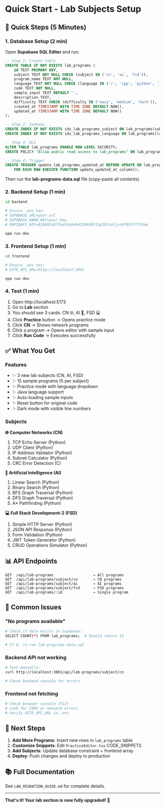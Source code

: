 # Quick Start - Lab Subjects Setup

## 🚀 Quick Steps (5 Minutes)

### 1. Database Setup (2 min)

Open **Supabase SQL Editor** and run:

```sql
-- Step 1: Create table
CREATE TABLE IF NOT EXISTS lab_programs (
    id TEXT PRIMARY KEY,
    subject TEXT NOT NULL CHECK (subject IN ('cn', 'ai', 'fsd')),
    program_name TEXT NOT NULL,
    language TEXT NOT NULL CHECK (language IN ('c', 'cpp', 'python', 'java')),
    code TEXT NOT NULL,
    sample_input TEXT DEFAULT '',
    description TEXT,
    difficulty TEXT CHECK (difficulty IN ('easy', 'medium', 'hard')),
    created_at TIMESTAMP WITH TIME ZONE DEFAULT NOW(),
    updated_at TIMESTAMP WITH TIME ZONE DEFAULT NOW()
);

-- Step 2: Indexes
CREATE INDEX IF NOT EXISTS idx_lab_programs_subject ON lab_programs(subject);
CREATE INDEX IF NOT EXISTS idx_lab_programs_language ON lab_programs(language);

-- Step 3: RLS
ALTER TABLE lab_programs ENABLE ROW LEVEL SECURITY;
CREATE POLICY "Allow public read access to lab_programs" ON lab_programs FOR SELECT USING (true);

-- Step 4: Trigger
CREATE TRIGGER update_lab_programs_updated_at BEFORE UPDATE ON lab_programs
    FOR EACH ROW EXECUTE FUNCTION update_updated_at_column();
```

Then run the **lab-programs-data.sql** file (copy-paste all contents).

### 2. Backend Setup (1 min)

```bash
cd backend

# Ensure .env has:
# SUPABASE_URL=your_url
# SUPABASE_ANON_KEY=your_key
# RAPIDAPI_KEY=62b692a97fmsh5e9e543204d9f15p191cafjsn97653ff7f4ae

npm run dev
```

### 3. Frontend Setup (1 min)

```bash
cd frontend

# Ensure .env has:
# VITE_API_URL=http://localhost:3001

npm run dev
```

### 4. Test (1 min)

1. Open http://localhost:5173
2. Go to **Lab** section
3. You should see 3 cards: CN 🌐, AI 🤖, FSD 💻
4. Click **Practice** button → Opens practice mode
5. Click **CN** → Shows network programs
6. Click a program → Opens editor with sample input
7. Click **Run Code** → Executes successfully

## ✅ What You Get

### Features
- ✨ 3 new lab subjects (CN, AI, FSD)
- ✨ 15 sample programs (5 per subject)
- ✨ Practice mode with language dropdown
- ✨ Java language support
- ✨ Auto-loading sample inputs
- ✨ Reset button for original code
- ✨ Dark mode with visible line numbers

### Subjects

**🌐 Computer Networks (CN)**
1. TCP Echo Server (Python)
2. UDP Client (Python)
3. IP Address Validator (Python)
4. Subnet Calculator (Python)
5. CRC Error Detection (C)

**🤖 Artificial Intelligence (AI)**
1. Linear Search (Python)
2. Binary Search (Python)
3. BFS Graph Traversal (Python)
4. DFS Graph Traversal (Python)
5. A* Pathfinding (Python)

**💻 Full Stack Development-2 (FSD)**
1. Simple HTTP Server (Python)
2. JSON API Response (Python)
3. Form Validation (Python)
4. JWT Token Generator (Python)
5. CRUD Operations Simulator (Python)

## 📊 API Endpoints

```
GET  /api/lab-programs                  → All programs
GET  /api/lab-programs/subject/cn       → CN programs
GET  /api/lab-programs/subject/ai       → AI programs
GET  /api/lab-programs/subject/fsd      → FSD programs
GET  /api/lab-programs/:id              → Single program
```

## 🐛 Common Issues

### "No programs available"
```bash
# Check if data exists in Supabase:
SELECT COUNT(*) FROM lab_programs;  # Should return 15

# If 0, re-run lab-programs-data.sql
```

### Backend API not working
```bash
# Test manually:
curl http://localhost:3001/api/lab-programs/subject/cn

# Check backend console for errors
```

### Frontend not fetching
```bash
# Check browser console (F12)
# Look for CORS or network errors
# Verify VITE_API_URL in .env
```

## 🎯 Next Steps

1. **Add More Programs**: Insert new rows in `lab_programs` table
2. **Customize Snippets**: Edit `PracticeEditor.tsx` CODE_SNIPPETS
3. **Add Subjects**: Update database constraint + frontend array
4. **Deploy**: Push changes and deploy to production

## 📚 Full Documentation

See `LAB_MIGRATION_GUIDE.md` for complete details.

---

**That's it! Your lab section is now fully upgraded! 🚀**
